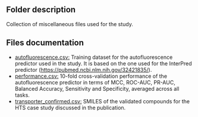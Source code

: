 ## Folder description
Collection of miscellaneous files used for the study.

## Files documentation
- [autofluorescence.csv:](autofluorescence.csv) Training dataset for the autofluorescence predictor used in the study. It is based on the one used for the InterPred predictor (https://pubmed.ncbi.nlm.nih.gov/32421835/).  
- [performance.csv:](performance.csv) 10-fold cross-validation performance of the autofluorescence predictor in terms of MCC, ROC-AUC, PR-AUC, Balanced Accuracy, Sensitivity and Specificity, averaged across all tasks.    
- [transporter_confirmed.csv:](transporter_confirmed.csv) SMILES of the validated compounds for the HTS case study discussed in the publication.  



